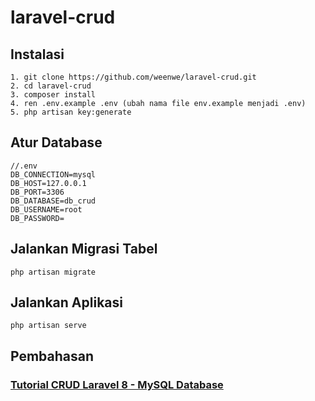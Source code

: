 # laravel-crud
## Instalasi
```
1. git clone https://github.com/weenwe/laravel-crud.git
2. cd laravel-crud
3. composer install
4. ren .env.example .env (ubah nama file env.example menjadi .env)
5. php artisan key:generate
```
## Atur Database
```
//.env
DB_CONNECTION=mysql
DB_HOST=127.0.0.1
DB_PORT=3306
DB_DATABASE=db_crud
DB_USERNAME=root
DB_PASSWORD=
```
## Jalankan Migrasi Tabel
```php artisan migrate```

## Jalankan Aplikasi
```php artisan serve```

## Pembahasan
### [Tutorial CRUD Laravel 8 - MySQL Database](https://www.wahyunanangwidodo.com/2021/04/tutorial-crud-laravel-8-mysql-database.html)
